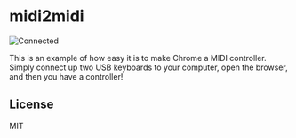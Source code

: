 # midi2midi

![Connected](https://user-images.githubusercontent.com/6550035/71097026-3651d400-2164-11ea-867f-83738b77ed2f.PNG)

This is an example of how easy it is to make Chrome a MIDI controller. Simply connect up two 
USB keyboards to your computer, open the browser, and then you have a controller!

## License

MIT
